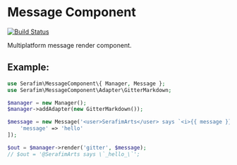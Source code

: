 # Message Component

[![Build Status](https://travis-ci.org/SerafimArts/MessageComponent.svg?branch=master)](https://travis-ci.org/SerafimArts/MessageComponent)

Multiplatform message render component.

## Example:

```php
use Serafim\MessageComponent\{ Manager, Message };
use Serafim\MessageComponent\Adapter\GitterMarkdown;

$manager = new Manager();
$manager->addAdapter(new GitterMarkdown());

$message = new Message('<user>SerafimArts</user> says `<i>{{ message }}!</i>`', [
    'message' => 'hello'
]);

$out = $manager->render('gitter', $message);
// $out = '@SerafimArts says \`_hello_\`';
```